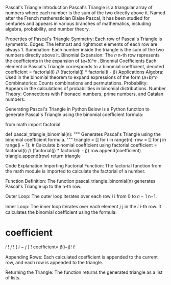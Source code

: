 Pascal's Triangle
Introduction
Pascal's Triangle is a triangular array of numbers where each number is the sum of the two directly above it. Named after the French mathematician Blaise Pascal, it has been studied for centuries and appears in various branches of mathematics, including algebra, probability, and number theory.

Properties of Pascal's Triangle
Symmetry: Each row of Pascal's Triangle is symmetric.
Edges: The leftmost and rightmost elements of each row are always 1.
Summation: Each number inside the triangle is the sum of the two numbers directly above it.
Binomial Expansion: The 
𝑛
n-th row represents the coefficients in the expansion of 
(𝑎+𝑏)^𝑛
 .
Binomial Coefficients
Each element in Pascal's Triangle corresponds to a binomial coefficient, denoted coefficient = factorial(i) // (factorial(j) * factorial(i - j))
Applications
Algebra: Used in the binomial theorem to expand expressions of the form 
(𝑎+𝑏)^𝑛
Combinatorics: Counts combinations and permutations.
Probability: Appears in the calculations of probabilities in binomial distributions.
Number Theory: Connections with Fibonacci numbers, prime numbers, and Catalan numbers.

Generating Pascal's Triangle in Python
Below is a Python function to generate Pascal's Triangle using the binomial coefficient formula:

from math import factorial

def pascal_triangle_binomial(n):
    """
    Generates Pascal's Triangle using the binomial coefficient formula.
    """
    triangle = []
    for i in range(n):
        row = []
        for j in range(i + 1):
            # Calculate binomial coefficient using factorial
            coefficient = factorial(i) // (factorial(j) * factorial(i - j))
            row.append(coefficient)
        triangle.append(row)
    return triangle

Code Explanation
Importing Factorial Function: The factorial function from the math module is imported to calculate the factorial of a number.

Function Definition: The function pascal_triangle_binomial(n) generates Pascal's Triangle up to the n-th row.

Outer Loop: The outer loop iterates over each row 
𝑖
i from 0 to 
𝑛
−
1
n−1.

Inner Loop: The inner loop iterates over each element 
𝑗
j in the 
𝑖
i-th row. It calculates the binomial coefficient using the formula:

coefficient
=
𝑖
!
𝑗
!
(
𝑖
−
𝑗
)
!
coefficient= 
j!(i−j)!
i!
​
 
Appending Rows: Each calculated coefficient is appended to the current row, and each row is appended to the triangle.

Returning the Triangle: The function returns the generated triangle as a list of lists.